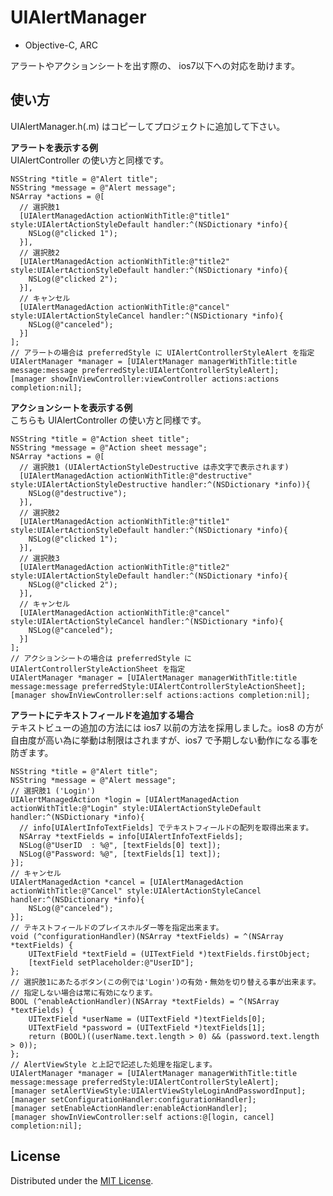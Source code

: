 # UIAlertManager  
- Objective-C, ARC  

アラートやアクションシートを出す際の、 ios7以下への対応を助けます。  

## 使い方

UIAlertManager.h(.m) はコピーしてプロジェクトに追加して下さい。  

__アラートを表示する例__  
UIAlertController の使い方と同様です。  

    NSString *title = @"Alert title";
    NSString *message = @"Alert message";
    NSArray *actions = @[
      // 選択肢1
      [UIAlertManagedAction actionWithTitle:@"title1" style:UIAlertActionStyleDefault handler:^(NSDictionary *info){
        NSLog(@"clicked 1");
      }],
      // 選択肢2
      [UIAlertManagedAction actionWithTitle:@"title2" style:UIAlertActionStyleDefault handler:^(NSDictionary *info){
        NSLog(@"clicked 2");
      }],
      // キャンセル
      [UIAlertManagedAction actionWithTitle:@"cancel" style:UIAlertActionStyleCancel handler:^(NSDictionary *info){
        NSLog(@"canceled");
      }]
    ];
    // アラートの場合は preferredStyle に UIAlertControllerStyleAlert を指定
    UIAlertManager *manager = [UIAlertManager managerWithTitle:title message:message preferredStyle:UIAlertControllerStyleAlert];
    [manager showInViewController:viewController actions:actions completion:nil];

__アクションシートを表示する例__  
こちらも UIAlertController の使い方と同様です。  

    NSString *title = @"Action sheet title";
    NSString *message = @"Action sheet message";
    NSArray *actions = @[
      // 選択肢1 (UIAlertActionStyleDestructive は赤文字で表示されます)
      [UIAlertManagedAction actionWithTitle:@"destructive" style:UIAlertActionStyleDestructive handler:^(NSDictionary *info)){
        NSLog(@"destructive");
      }],
      // 選択肢2
      [UIAlertManagedAction actionWithTitle:@"title1" style:UIAlertActionStyleDefault handler:^(NSDictionary *info){
        NSLog(@"clicked 1");
      }],
      // 選択肢3
      [UIAlertManagedAction actionWithTitle:@"title2" style:UIAlertActionStyleDefault handler:^(NSDictionary *info){
        NSLog(@"clicked 2");
      }],
      // キャンセル
      [UIAlertManagedAction actionWithTitle:@"cancel" style:UIAlertActionStyleCancel handler:^(NSDictionary *info){
        NSLog(@"canceled");
      }]
    ];
    // アクションシートの場合は preferredStyle に UIAlertControllerStyleActionSheet を指定
    UIAlertManager *manager = [UIAlertManager managerWithTitle:title message:message preferredStyle:UIAlertControllerStyleActionSheet];
    [manager showInViewController:self actions:actions completion:nil];

__アラートにテキストフィールドを追加する場合__  
テキストビューの追加の方法には ios7 以前の方法を採用しました。ios8 の方が自由度が高い為に挙動は制限はされますが、ios7 で予期しない動作になる事を防ぎます。  

    NSString *title = @"Alert title";
    NSString *message = @"Alert message";
    // 選択肢1 ('Login')
    UIAlertManagedAction *login = [UIAlertManagedAction actionWithTitle:@"Login" style:UIAlertActionStyleDefault handler:^(NSDictionary *info){
      // info[UIAlertInfoTextFields] でテキストフィールドの配列を取得出来ます。
      NSArray *textFields = info[UIAlertInfoTextFields];
      NSLog(@"UserID  : %@", [textFields[0] text]);
      NSLog(@"Password: %@", [textFields[1] text]);
    }];
    // キャンセル
    UIAlertManagedAction *cancel = [UIAlertManagedAction actionWithTitle:@"Cancel" style:UIAlertActionStyleCancel handler:^(NSDictionary *info){
        NSLog(@"canceled");
    }];
    // テキストフィールドのプレイスホルダー等を指定出来ます。
    void (^configurationHandler)(NSArray *textFields) = ^(NSArray *textFields) {
        UITextField *textField = (UITextField *)textFields.firstObject;
        [textField setPlaceholder:@"UserID"];
    };
    // 選択肢1にあたるボタン(この例では'Login')の有効・無効を切り替える事が出来ます。
    // 指定しない場合は常に有効になります。
    BOOL (^enableActionHandler)(NSArray *textFields) = ^(NSArray *textFields) {
        UITextField *userName = (UITextField *)textFields[0];
        UITextField *password = (UITextField *)textFields[1];
        return (BOOL)((userName.text.length > 0) && (password.text.length > 0));
    };
    // AlertViewStyle と上記で記述した処理を指定します。
    UIAlertManager *manager = [UIAlertManager managerWithTitle:title message:message preferredStyle:UIAlertControllerStyleAlert];
    [manager setAlertViewStyle:UIAlertViewStyleLoginAndPasswordInput];
    [manager setConfigurationHandler:configurationHandler];
    [manager setEnableActionHandler:enableActionHandler];
    [manager showInViewController:self actions:@[login, cancel] completion:nil];

## License
Distributed under the [MIT License][mit].

[MIT]: http://www.opensource.org/licenses/mit-license.php
